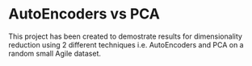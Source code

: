 # AutoEncoders vs PCA

This project has been created to demostrate results for dimensionality reduction using 2 different techniques i.e. AutoEncoders and PCA on a random small Agile dataset.
